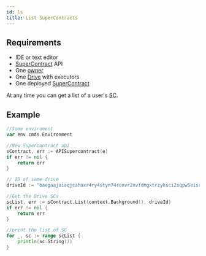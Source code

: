 ```yaml
---
id: ls
title: List SuperContracts
---
```


## Requirements

- IDE or text editor
- [SuperContract](../../built_in_features/supercontract/overview.md) API
- One [owner](../../roles/owner.md)
- One [Drive](../../built_in_features/drive/overview.md) with executors
- One deployed [SuperContract](../../built_in_features/supercontract/overview.md)

At any time you can get a list of a user's [SC](../../built_in_features/supercontract/overview.md).

## Example

```go
//Some enviroment
var env cmds.Environment

//New Supercontract api
sContract, err := APISupercontract(e)
if err != nil {
	return err
}

// ID of some drive
driveId := "baegaajaiaqjcahaxr4ry4styn74ronvr2nvfdmgxtrzyhsci2xqpw5eisrisrgn5"

//Get the Drive SCs
scList, err := sContract.List(context.Background(), driveId)
if err != nil {
	return err
}

//print the list of SC
for _, sc := range scList {
	println(sc.String())
}
```
